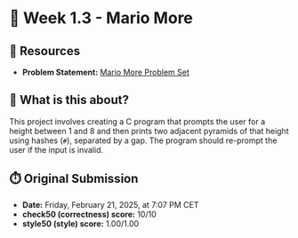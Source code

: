 # 🏰 Week 1.3 - Mario More

## 🔗 Resources
- **Problem Statement:** [Mario More Problem Set](https://cs50.harvard.edu/x/2025/psets/1/mario/more/)

## 🧠 What is this about?
This project involves creating a C program that prompts the user for a height between 1 and 8 and then prints two adjacent pyramids of that height using hashes (`#`), separated by a gap. The program should re-prompt the user if the input is invalid.

## ⏱️ Original Submission
- **Date:** Friday, February 21, 2025, at 7:07 PM CET
- **check50 (correctness) score:** 10/10
- **style50 (style) score:** 1.00/1.00
